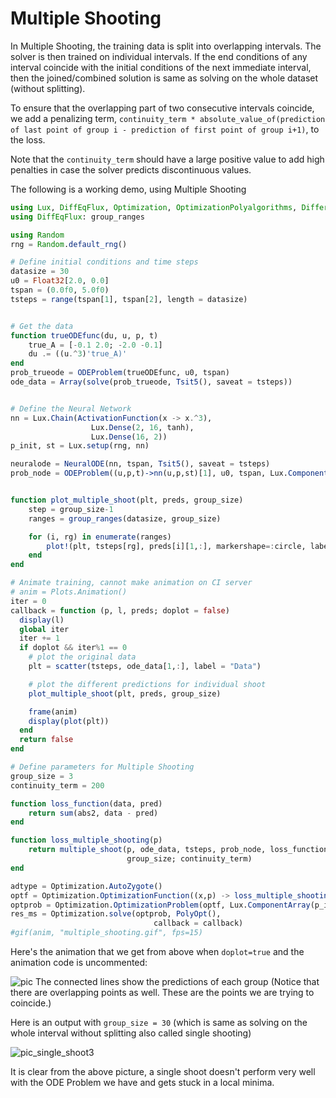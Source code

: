 # Multiple Shooting

In Multiple Shooting, the training data is split into overlapping intervals.
The solver is then trained on individual intervals. If the end conditions of any
interval coincide with the initial conditions of the next immediate interval,
then the joined/combined solution is same as solving on the whole dataset
(without splitting).

To ensure that the overlapping part of two consecutive intervals coincide,
we add a penalizing term, `continuity_term * absolute_value_of(prediction
of last point of group i - prediction of first point of group i+1)`, to
the loss.

Note that the `continuity_term` should have a large positive value to add
high penalties in case the solver predicts discontinuous values.


The following is a working demo, using Multiple Shooting

```julia
using Lux, DiffEqFlux, Optimization, OptimizationPolyalgorithms, DifferentialEquations, Plots
using DiffEqFlux: group_ranges

using Random
rng = Random.default_rng()

# Define initial conditions and time steps
datasize = 30
u0 = Float32[2.0, 0.0]
tspan = (0.0f0, 5.0f0)
tsteps = range(tspan[1], tspan[2], length = datasize)


# Get the data
function trueODEfunc(du, u, p, t)
    true_A = [-0.1 2.0; -2.0 -0.1]
    du .= ((u.^3)'true_A)'
end
prob_trueode = ODEProblem(trueODEfunc, u0, tspan)
ode_data = Array(solve(prob_trueode, Tsit5(), saveat = tsteps))


# Define the Neural Network
nn = Lux.Chain(ActivationFunction(x -> x.^3),
                  Lux.Dense(2, 16, tanh),
                  Lux.Dense(16, 2))
p_init, st = Lux.setup(rng, nn)

neuralode = NeuralODE(nn, tspan, Tsit5(), saveat = tsteps)
prob_node = ODEProblem((u,p,t)->nn(u,p,st)[1], u0, tspan, Lux.ComponentArray(p_init))


function plot_multiple_shoot(plt, preds, group_size)
	step = group_size-1
	ranges = group_ranges(datasize, group_size)

	for (i, rg) in enumerate(ranges)
		plot!(plt, tsteps[rg], preds[i][1,:], markershape=:circle, label="Group $(i)")
	end
end

# Animate training, cannot make animation on CI server
# anim = Plots.Animation()
iter = 0
callback = function (p, l, preds; doplot = false)
  display(l)
  global iter
  iter += 1
  if doplot && iter%1 == 0
    # plot the original data
    plt = scatter(tsteps, ode_data[1,:], label = "Data")

    # plot the different predictions for individual shoot
    plot_multiple_shoot(plt, preds, group_size)

    frame(anim)
    display(plot(plt))
  end
  return false
end

# Define parameters for Multiple Shooting
group_size = 3
continuity_term = 200

function loss_function(data, pred)
	return sum(abs2, data - pred)
end

function loss_multiple_shooting(p)
    return multiple_shoot(p, ode_data, tsteps, prob_node, loss_function, Tsit5(),
                          group_size; continuity_term)
end

adtype = Optimization.AutoZygote()
optf = Optimization.OptimizationFunction((x,p) -> loss_multiple_shooting(x), adtype)
optprob = Optimization.OptimizationProblem(optf, Lux.ComponentArray(p_init))
res_ms = Optimization.solve(optprob, PolyOpt(),
                                callback = callback)
#gif(anim, "multiple_shooting.gif", fps=15)
```

Here's the animation that we get from above when `doplot=true` and the
animation code is uncommented:

![pic](https://camo.githubusercontent.com/9f1a4b38895ebaa47b7d90e53268e6f10d04da684b58549624c637e85c22d27b/68747470733a2f2f692e696d6775722e636f6d2f636d507a716a722e676966)
The connected lines show the predictions of each group (Notice that there
are overlapping points as well. These are the points we are trying to coincide.)

Here is an output with `group_size = 30` (which is same as solving on the whole
interval without splitting also called single shooting)

![pic_single_shoot3](https://user-images.githubusercontent.com/58384989/111843307-f0fff180-8926-11eb-9a06-2731113173bc.PNG)

It is clear from the above picture, a single shoot doesn't perform very well
with the ODE Problem we have and gets stuck in a local minima.
